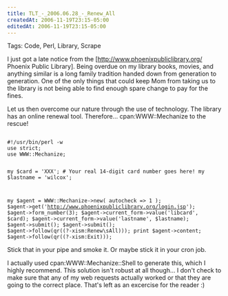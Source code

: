 ```yaml
---
title: TLT_-_2006.06.28_-_Renew_All
createdAt: 2006-11-19T23:15-05:00
editedAt: 2006-11-19T23:15-05:00
---
```


Tags: Code, Perl, Library, Scrape

I just got a late notice from the [http://www.phoenixpubliclibrary.org/ Phoenix Public Library]. Being overdue on my library books, movies, and anything similar is a long family tradition handed down from generation to generation. One of the only things that could keep Mom from taking us to the library is not being able to find enough spare change to pay for the fines.

Let us then overcome our nature through the use of technology. The library has an online renewal tool. Therefore... cpan:WWW::Mechanize to the rescue!

<code>
#!/usr/bin/perl -w
use strict;
use WWW::Mechanize;

my $card = 'XXX'; # Your real 14-digit card number goes here!
my $lastname = 'wilcox';

my $agent = WWW::Mechanize->new( autocheck => 1 );
$agent->get('http://www.phoenixpubliclibrary.org/login.jsp');
$agent->form_number(3);
$agent->current_form->value('libcard', $card);
$agent->current_form->value('lastname', $lastname);
$agent->submit();
$agent->submit();
$agent->follow(qr((?-xism:Renew\sAll)));
print $agent->content;
$agent->follow(qr((?-xism:Exit)));
</code>

Stick that in your pipe and smoke it. Or maybe stick it in your cron job.

I actually used cpan:WWW::Mechanize::Shell to generate this, which I highly recommend. This solution isn't robust at all though... I don't check to make sure that any of my web requests actually worked or that they are going to the correct place. That's left as an excercise for the reader :)

